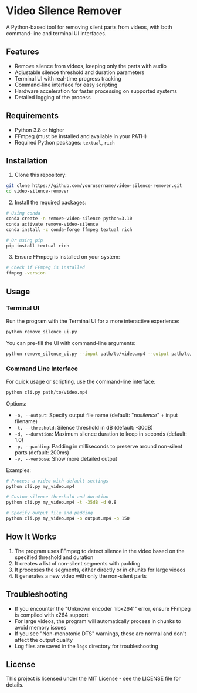 # Video Silence Remover

A Python-based tool for removing silent parts from videos, with both command-line and terminal UI interfaces.

## Features

- Remove silence from videos, keeping only the parts with audio
- Adjustable silence threshold and duration parameters
- Terminal UI with real-time progress tracking
- Command-line interface for easy scripting
- Hardware acceleration for faster processing on supported systems
- Detailed logging of the process

## Requirements

- Python 3.8 or higher
- FFmpeg (must be installed and available in your PATH)
- Required Python packages: `textual`, `rich`

## Installation

1. Clone this repository:

```bash
git clone https://github.com/yourusername/video-silence-remover.git
cd video-silence-remover
```

2. Install the required packages:

```bash
# Using conda
conda create -n remove-video-silence python=3.10
conda activate remove-video-silence
conda install -c conda-forge ffmpeg textual rich

# Or using pip
pip install textual rich
```

3. Ensure FFmpeg is installed on your system:

```bash
# Check if FFmpeg is installed
ffmpeg -version
```

## Usage

### Terminal UI

Run the program with the Terminal UI for a more interactive experience:

```bash
python remove_silence_ui.py
```

You can pre-fill the UI with command-line arguments:

```bash
python remove_silence_ui.py --input path/to/video.mp4 --output path/to/output.mp4
```

### Command Line Interface

For quick usage or scripting, use the command-line interface:

```bash
python cli.py path/to/video.mp4
```

Options:

- `-o, --output`: Specify output file name (default: "no*silence*" + input filename)
- `-t, --threshold`: Silence threshold in dB (default: -30dB)
- `-d, --duration`: Maximum silence duration to keep in seconds (default: 1.0)
- `-p, --padding`: Padding in milliseconds to preserve around non-silent parts (default: 200ms)
- `-v, --verbose`: Show more detailed output

Examples:

```bash
# Process a video with default settings
python cli.py my_video.mp4

# Custom silence threshold and duration
python cli.py my_video.mp4 -t -35dB -d 0.8

# Specify output file and padding
python cli.py my_video.mp4 -o output.mp4 -p 150
```

## How It Works

1. The program uses FFmpeg to detect silence in the video based on the specified threshold and duration
2. It creates a list of non-silent segments with padding
3. It processes the segments, either directly or in chunks for large videos
4. It generates a new video with only the non-silent parts

## Troubleshooting

- If you encounter the "Unknown encoder 'libx264'" error, ensure FFmpeg is compiled with x264 support
- For large videos, the program will automatically process in chunks to avoid memory issues
- If you see "Non-monotonic DTS" warnings, these are normal and don't affect the output quality
- Log files are saved in the `logs` directory for troubleshooting

## License

This project is licensed under the MIT License - see the LICENSE file for details.
